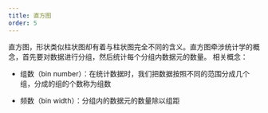 ```yaml
---
title: 直方图
order: 5
---
```


直方图，形状类似柱状图却有着与柱状图完全不同的含义。直方图牵涉统计学的概念，首先要对数据进行分组，然后统计每个分组内数据元的数量。
相关概念：

- 组数（bin number）：在统计数据时，我们把数据按照不同的范围分成几个组，分成的组的个数称为组数

- 频数（bin width）：分组内的数据元的数量除以组距
